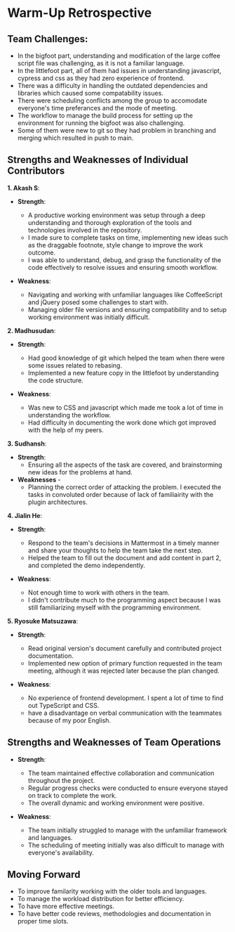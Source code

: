 # Warm-Up Retrospective

## Team Challenges:
- In the bigfoot part, understanding and modification of the large coffee script file was challenging, as it is not a familiar language.
- In the littlefoot part, all of them had issues in understanding javascript, cypress and css as they had zero experience of frontend.
- There was a difficulty in handling the outdated dependencies and libraries which caused some compatability issues.
- There were scheduling conflicts among the group to accomodate everyone's time preferances and the mode of meeting.
- The workflow to manage the build process for setting up the environment for running the bigfoot was also challenging.
- Some of them were new to git so they had problem in branching and merging which resulted in push to main.

## Strengths and Weaknesses of Individual Contributors

**1. Akash S**:
  - **Strength**: 
    - A productive working environment was setup through a deep understanding and thorough exploration of the tools and technologies involved in the repository.
    - I made sure to complete tasks on time, implementing new ideas such as the draggable footnote, style change to improve the work outcome.
    - I was able to understand, debug, and grasp the functionality of the code effectively to resolve issues and ensuring smooth workflow.

 - **Weakness**:
   - Navigating and working with unfamiliar languages like CoffeeScript and jQuery posed some challenges to start with.
   - Managing older file versions and ensuring compatibility and to setup working environment was initially difficult.

**2. Madhusudan**:
 - **Strength**: 
    - Had good knowledge of git which helped the team when there were some issues related to rebasing.
    - Implemented a new feature copy in the littlefoot by understanding the code structure.

 - **Weakness**:
   - Was new to CSS and javascript which made me took a lot of time in understanding the workflow.
   - Had difficulty in documenting the work done which got improved with the help of my peers.

**3. Sudhansh**:
- **Strength**:
  - Ensuring all the aspects of the task are covered, and brainstorming new ideas for the problems at hand.
- **Weaknesses** -
  - Planning the correct order of attacking the problem. I executed the tasks in  convoluted order because of lack of familiairity with the plugin architectures. 


**4. Jialin He**:
 - **Strength**:
   - Respond to the team's decisions in Mattermost in a timely manner and share your thoughts to help the team take the next step.
   - Helped the team to fill out the document and add content in part 2, and completed the demo independently.

 - **Weakness**:
   - Not enough time to work with others in the team.
   - I didn't contribute much to the programming aspect because I was still familiarizing myself with the programming environment.
  
**5. Ryosuke Matsuzawa**:
 - **Strength**:
   - Read original version's document carefully and contributed project documentation.
   - Implemented new option of primary function requested in the team meeting, although it was rejected later because the plan changed.

 - **Weakness**:
   - No experience of frontend development. I spent a lot of time to find out TypeScript and CSS.
   - have a disadvantage on verbal communication with the teammates because of my poor English.



## Strengths and Weaknesses of Team Operations

- **Strength**: 
  - The team maintained effective collaboration and communication throughout the project.
  - Regular progress checks were conducted to ensure everyone stayed on track to complete the work.
  - The overall dynamic and working environment were positive.

- **Weakness**:
  - The team initially struggled to manage with the unfamiliar framework and languages.
  - The scheduling of meeting initially was also difficult to manage with everyone's availability.  


## Moving Forward

- To improve familarity working with the older tools and languages.
- To manage the workload distribution for better efficiency.
- To have more effective meetings.
- To have better code reviews, methodologies and documentation in proper time slots. 
  
